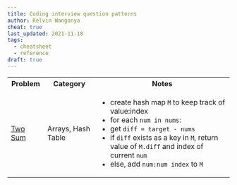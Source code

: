 ```yaml
---
title: Coding interview question patterns
author: Kelvin Wangonya
cheat: true
last_updated: 2021-11-18
tags:
  - cheatsheet
  - reference
draft: true
---
```



<table>
  <tr>
    <th>Problem</th>
    <th>Category</th>
    <th>Notes</th>
  </tr>
  <tr>
    <td class="easy"><a href="https://leetcode.com/problems/two-sum/">Two Sum</a></td>
    <td>Arrays, Hash Table</td>
    <td>
      <ul>
        <li>create hash map <code>M</code> to keep track of value:index</li>
        <li>for each <code>num in nums</code>:</li>
        <li>get <code>diff = target - nums</code></li>
        <li>if <code>diff</code> exists as a key in <code>M</code>, return value of <code>M.diff</code> and index of current <code>num</code></li>
        <li>else, add <code>num:num index</code> to <code>M</code>
      </ul>
    </td>
  </tr>
</table>


<!-- row template
<tr>
  <td class="easy"><a href=""></a></td>
  <td>Arrays, Hash Table</td>
  <td>
    <ul>
      <li></li>
    </ul>
  </td>
</tr>
-->
